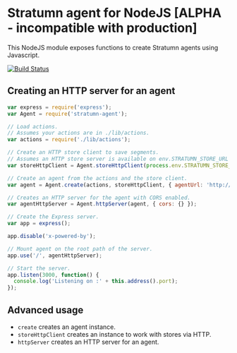 # Stratumn agent for NodeJS [ALPHA - incompatible with production]

This NodeJS module exposes functions to create Stratumn agents using Javascript.

[![Build Status](https://travis-ci.org/stratumn/agent-js.svg?branch=master)](https://travis-ci.org/stratumn/agent-js)

## Creating an HTTP server for an agent

```javascript
var express = require('express');
var Agent = require('stratumn-agent');

// Load actions.
// Assumes your actions are in ./lib/actions.
var actions = require('./lib/actions');

// Create an HTTP store client to save segments.
// Assumes an HTTP store server is available on env.STRATUMN_STORE_URL or http://store:5000.
var storeHttpClient = Agent.storeHttpClient(process.env.STRATUMN_STORE_URL || 'http://store:5000');

// Create an agent from the actions and the store client.
var agent = Agent.create(actions, storeHttpClient, { agentUrl: 'http://localhost:3000' });

// Creates an HTTP server for the agent with CORS enabled.
var agentHttpServer = Agent.httpServer(agent, { cors: {} });

// Create the Express server.
var app = express();

app.disable('x-powered-by');

// Mount agent on the root path of the server.
app.use('/', agentHttpServer);

// Start the server.
app.listen(3000, function() {
  console.log('Listening on :' + this.address().port);
});
```

## Advanced usage

- `create` creates an agent instance.
- `storeHttpClient` creates an instance to work with stores via HTTP.
- `httpServer` creates an HTTP server for an agent.
